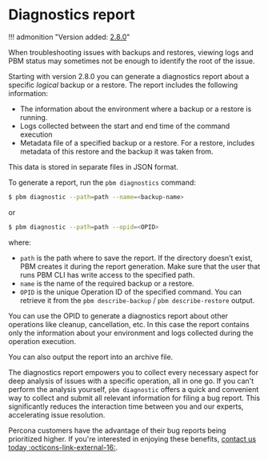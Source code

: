 # Diagnostics report

!!! admonition "Version added: [2.8.0](../release-notes/2.8.0.md)"

When troubleshooting issues with backups and restores, viewing logs and PBM status may sometimes not be enough to identify the root of the issue. 

Starting with version 2.8.0 you can generate a diagnostics report about a specific *logical* backup or a restore. The report includes the following information:

* The information about the environment where a backup or a restore is running. 
* Logs collected between the start and end time of the command execution
* Metadata file of a specified backup or a restore. For a restore, includes metadata of this restore and the backup it was taken from. 

This data is stored in separate files in JSON format.

To generate a report, run the `pbm diagnostics` command:

```{.bash data-prompt="$"}
$ pbm diagnostic --path=path --name=<backup-name> 
```

or

```{.bash data-prompt="$"}
$ pbm diagnostic --path=path --opid=<OPID> 
```

where:

* `path` is the path where to save the report. If the directory doesn’t exist, PBM creates it during the report generation. Make sure that the user that runs PBM CLI has write access to the specified path.
* `name` is the name of the required backup or a restore.
* `OPID` is the unique Operation ID of the specified command. You can retrieve it from the `pbm describe-backup` / `pbm describe-restore` output. 

You can use the OPID to generate a diagnostics report about other operations like cleanup, cancellation, etc. In this case the report contains only the information about your environment and logs collected during the operation execution.

You can also output the report into an archive file. 

The diagnostics report empowers you to collect every necessary aspect for deep analysis of issues with a specific operation, all in one go. If you can't perform the analysis yourself, `pbm diagnostic` offers a quick and convenient way to collect and submit all relevant information for filing a bug report. This significantly reduces the interaction time between you and our experts, accelerating issue resolution.

Percona customers have the advantage of their bug reports being prioritized higher. If you're interested in enjoying these benefits, [contact us today :octicons-link-external-16:](https://www.percona.com/about/contact).
